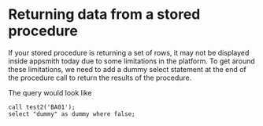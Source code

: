 # Returning data from a stored procedure

If your stored procedure is returning a set of rows, it may not be displayed inside appsmith today due to some limitations in the platform. To get around these limitations, we need to add a dummy select statement at the end of the procedure call to return the results of the procedure.

The query would look like

```
call test2('BA01'); 
select "dummy" as dummy where false;
```
